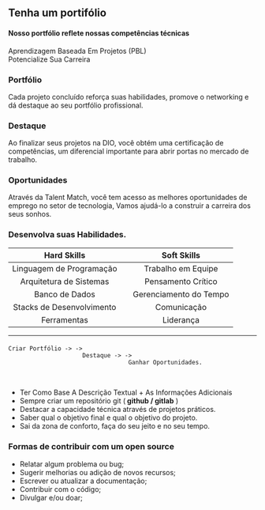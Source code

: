 ## Tenha um portifólio 

#### Nosso portfólio reflete nossas competências técnicas
Aprendizagem Baseada Em Projetos (PBL)<br>
Potencialize Sua Carreira

### Portfólio <br>
Cada projeto concluído reforça suas habilidades, promove o networking e dá destaque ao seu portfólio profissional. 
### Destaque 
Ao finalizar seus projetos na DIO, você obtém uma certificação de competências, um diferencial importante para abrir portas no mercado de trabalho.
### Oportunidades 
Através da Talent Match, você tem acesso as melhores oportunidades de emprego no setor de tecnologia, Vamos ajudá-lo a construir a carreira dos seus sonhos. 

### Desenvolva suas Habilidades. 


| Hard Skills               | |       Soft Skills      |
|:-------------------------:|-|:----------------------:|
| Linguagem de Programação  | | Trabalho em Equipe     |
| Arquitetura de Sistemas   | | Pensamento Crítico     |
| Banco de Dados            | | Gerenciamento do Tempo |
| Stacks de Desenvolvimento | | Comunicação            |
| Ferramentas               | | Liderança              |
------------------------------------------------------




####
    Criar Portfólio -> ->
                         Destaque -> ->
                                      Ganhar Oportunidades.



<br>

* Ter Como Base A Descrição Textual + As Informações Adicionais 
* Sempre criar um repositório git (<b> github / gitlab</b> )
* Destacar a capacidade técnica através de projetos práticos.
* Saber qual o objetivo final e qual o objetivo do projeto.
* Sai da zona de conforto, faça do seu jeito e no seu tempo.


### Formas de contribuir com um open source 


* Relatar algum problema ou bug;
* Sugerir melhorias ou adição de novos recursos;
* Escrever ou atualizar a documentação;
* Contribuir com o código;
* Divulgar e/ou doar; 



